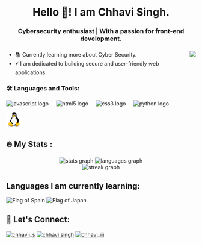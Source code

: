 <h1 align="center">Hello 👋! I am Chhavi Singh.</h1>
<h3 align="center"> Cybersecurity enthusiast | With a passion for front-end development. </h3>

###
<img align="right" height="200" src="https://i.imgflip.com/65efzo.gif"  />

<div align="left"> 
  <ul>
    <li> 📚 Currently learning more about Cyber Security. </li>
    <li> ⚡ I am dedicated to building secure and user-friendly web applications.</li>
  </ul> 
</div>



###
<h3 align="left">🛠 Languages and Tools:</h3>
<div align="left">
  <img src="https://cdn.jsdelivr.net/gh/devicons/devicon/icons/javascript/javascript-original.svg" height="30" alt="javascript logo"  />
  <img width="12" />
  <img src="https://cdn.jsdelivr.net/gh/devicons/devicon/icons/html5/html5-original.svg" height="30" alt="html5 logo"  />
  <img width="12" />
  <img src="https://cdn.jsdelivr.net/gh/devicons/devicon/icons/css3/css3-original.svg" height="30" alt="css3 logo"  />
  <img width="12" />
  <img src="https://cdn.jsdelivr.net/gh/devicons/devicon/icons/python/python-original.svg" height="30" alt="python logo"  />
  <p align="left"> <a href="https://www.linux.org/" target="_blank" rel="noreferrer"> <img src="https://raw.githubusercontent.com/devicons/devicon/master/icons/linux/linux-original.svg" alt="linux" width="40" height="40"/> </a> </p>
</div>

###
<h2 align="left"> 🔥 My Stats :</h2>

###

<div align="center">
  <img src="https://github-readme-stats.vercel.app/api?username=chhaviicodess&hide_title=false&hide_rank=false&show_icons=true&include_all_commits=true&count_private=true&disable_animations=false&theme=dracula&locale=en&hide_border=false" height="150" alt="stats graph"  />
  <img src="https://github-readme-stats.vercel.app/api/top-langs?username=chhaviicodess&locale=en&hide_title=false&layout=compact&card_width=320&langs_count=5&theme=dracula&hide_border=false" height="150" alt="languages graph"  />
</div>

<div align="center">
  <img src="https://streak-stats.demolab.com?user=chhaviicodess&locale=en&mode=daily&theme=dark&hide_border=false&border_radius=5&order=3" height="220" alt="streak graph"  />
</div>


###
<h2 align="left"> Languages I am currently learning:</h2>
<div align="left">
<img src="https://static.wikia.nocookie.net/duolingo/images/f/f9/Spanish_flag.png/revision/latest?cb=20230812204030" alt="Flag of Spain" height="70" width="70">
<img src="https://static.wikia.nocookie.net/duolingo/images/4/45/Japanese_flag.png/revision/latest/scale-to-width-down/250?cb=20240930044321" alt="Flag of Japan"  height="70" width="70">
</div>

###


<h2 align="left">🤝 Let's Connect:</h2>
<div align="left">
  <a href="https://x.com/chhavii_s?t=hnFUz5e77TeU3JB9gnka3g&s=08" target="blank"><img align="center" src="https://raw.githubusercontent.com/rahuldkjain/github-profile-readme-generator/master/src/images/icons/Social/twitter.svg" alt="chhavii_s" height="40" width="50" /></a>
<a href="https://www.linkedin.com/in/chhavi-singh-883158312?utm_source=share&utm_campaign=share_via&utm_content=profile&utm_medium=android_app" target="blank"><img align="center" src="https://raw.githubusercontent.com/rahuldkjain/github-profile-readme-generator/master/src/images/icons/Social/linked-in-alt.svg" alt="chhavi singh" height="40" width="50" /></a>
<a href="https://www.instagram.com/chhavi_iii?igsh=MXZwMHJhamFtdjA2eQ==" target="blank"><img align="center" src="https://raw.githubusercontent.com/rahuldkjain/github-profile-readme-generator/master/src/images/icons/Social/instagram.svg" alt="chhavi_iii" height="40" width="50" /></a>
</div>

###

<br clear="both">

 

###
